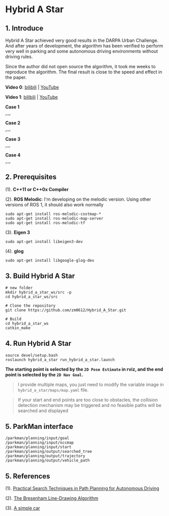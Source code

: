 # Hybrid A Star

## 1. Introduce

Hybrid A Star achieved very good results in the DARPA Urban Challenge. And after years of development, the algorithm has been verified to perform very well in parking and some autonomous driving environments without driving rules.

Since the author did not open source the algorithm, it took me weeks to reproduce the algorithm. The final result is close to the speed and effect in the paper.

**Video 0**: [bilibili](https://www.bilibili.com/video/BV1oU4y1d7xt?spm_id_from=333.999.0.0) | [YouTube](https://www.youtube.com/watch?v=MEc1jrEmg0o)

**Video 1**: [bilibili](https://www.bilibili.com/video/BV1qq4y1v77g?spm_id_from=333.999.0.0) | [YouTube](https://www.youtube.com/watch?v=eohHXEIpevg)

**Case 1**

<img src="images/img0.png" alt="img0" style="zoom: 33%;" />

**Case 2**

<img src="images/img3.png" alt="img3" style="zoom: 33%;" />

**Case 3**

<img src="images/img1.png" alt="img1" style="zoom: 33%;" />

**Case 4**

<img src="images/img2.png" alt="img2" style="zoom: 33%;" />

## 2. Prerequisites

(1). **C++11 or C++0x Compiler**

(2). **ROS Melodic**: I'm developing on the melodic version. Using other versions of ROS 1, it should also work normally

```shell
sudo apt-get install ros-melodic-costmap-*
sudo apt-get install ros-melodic-map-server
sudo apt-get install ros-melodic-tf
```

(3). **Eigen 3**

```shell
sudo apt-get install libeigen3-dev
```

(4).  **glog**

```shell
sudo apt-get install libgoogle-glog-dev
```

## 3. Build Hybrid A Star

```shell
# new folder
mkdir hybrid_a_star_ws/src -p
cd hybrid_a_star_ws/src

# Clone the repository
git clone https://github.com/zm0612/Hybrid_A_Star.git

# Build
cd hybrid_a_star_ws
catkin_make
```

## 4. Run Hybrid A Star

```shell
source devel/setup.bash
roslaunch hybrid_a_star run_hybrid_a_star.launch
```

**The starting point is selected by the `2D Pose Estimate` in rviz, and the end point is selected by the `2D Nav Goal`.**

> I provide multiple maps, you just need to modify the variable image in `hybrid_a_star/maps/map.yaml` file.

> If your start and end points are too close to obstacles, the collision detection mechanism may be triggered and no feasible paths will be searched and displayed

## 5. ParkMan interface
```
/parkman/planning/input/goal
/parkman/planning/input/occmap
/parkman/planning/input/start
/parkman/planning/output/searched_tree
/parkman/planning/output/trajectory
/parkman/planning/output/vehicle_path
```
## 5. References

(1). [Practical Search Techniques in Path Planning for Autonomous Driving](https://ai.stanford.edu/~ddolgov/papers/dolgov_gpp_stair08.pdf)

(2). [The Bresenham Line-Drawing Algorithm](https://www.cs.helsinki.fi/group/goa/mallinnus/lines/bresenh.html)

(3). [A simple car](http://planning.cs.uiuc.edu/node658.html)

